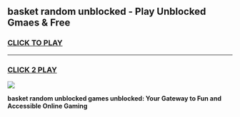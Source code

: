 
## basket random unblocked - Play Unblocked Gmaes & Free
<h3>
<a href="https://news.freeplayer.one?title=basket_random_unblocked&ref=16F">CLICK TO PLAY</a></h3>
<hr>

<h3>
<a href="https://news.freeplayer.one?title=basket_random_unblocked&ref=16F">CLICK 2 PLAY</a>
  
</h3>

<a href="https://news.freeplayer.one?title=basket_random_unblocked&ref=16F/"><img src="https://clearcache.store/games.png"></a>


**basket random unblocked games unblocked: Your Gateway to Fun and Accessible Online Gaming**
